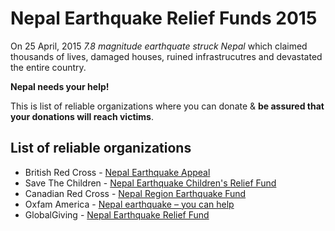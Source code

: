 # Nepal Earthquake Relief Funds 2015

On 25 April, 2015 _7.8 magnitude earthquate struck Nepal_ which claimed thousands of lives, damaged houses, ruined infrastrucutres and devastated the entire country.

**Nepal needs your help!**

This is list of reliable organizations where you can donate & **be assured that your donations will reach victims**.

List of reliable organizations
------------------------------

* British Red Cross - [Nepal Earthquake Appeal](http://www.redcross.org.uk/nepalearthquake)
* Save The Children - [Nepal Earthquake Children's Relief Fund](http://www.savethechildren.org/site/apps/nlnet/content2.aspx?c=8rKLIXMGIpI4E&b=9241341&ct=14615143) 
* Canadian Red Cross - [Nepal Region Earthquake Fund](https://secure.redcross.ca/registrant/donate.aspx?eventid=172921&__utma=225819417.301186905.1429981740.1429981740.1429981740.1&__utmb=225819417.0.10.1429981740&__utmc=225819417&__utmx=-&__utmz=225819417.1429981740.1.1.utmcsr=%28direct%29|utmccn=%28direct%29|utmcmd=%28none%29&__utmv=-&__utmk=214954644)
* Oxfam America - [Nepal earthquake – you can help](https://secure2.oxfamamerica.org/page/content/nepal_earthquake/)
* GlobalGiving - [Nepal Earthquake Relief Fund](http://www.globalgiving.org/projects/nepal-earthquake-relief-fund/)
